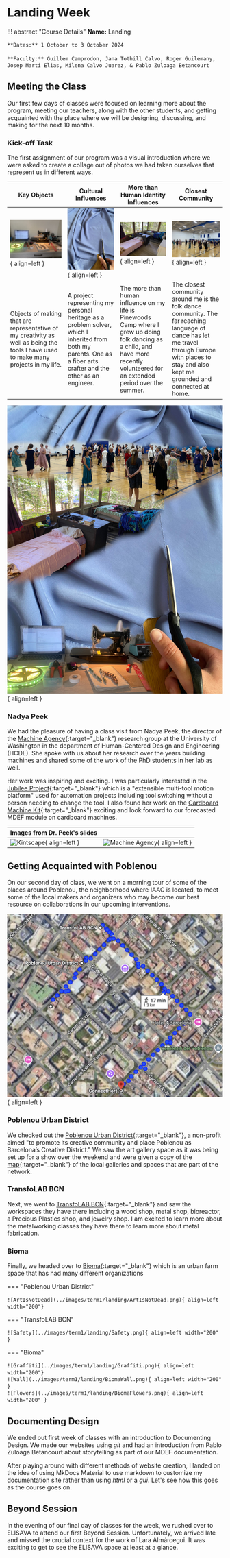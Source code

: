 # Landing Week 

!!! abstract "Course Details"
    **Name:** Landing 

    **Dates:** 1 October to 3 October 2024 

    **Faculty:** Guillem Camprodon, Jana Tothill Calvo, Roger Guilemany, Josep Marti Elias, Milena Calvo Juarez, & Pablo Zuloaga Betancourt

## Meeting the Class 

Our first few days of classes were focused on learning more about the program, meeting our teachers, along with the other students, and getting acquainted with the place where we will be designing, discussing, and making for the next 10 months. 

### Kick-off Task 

The first assignment of our program was a visual introduction where we were asked to create a collage out of photos we had taken ourselves that represent us in different ways. 

| Key Objects | Cultural Influences   | More than Human Identity Influences   | Closest Community |
| ----------- | --------------------- | ------------------------------------- | ----------------- |
| ![Objects](../images/term1/landing/Objects.jpeg){ align=left } | ![Culture](../images/term1/landing/Background.jpeg){ align=left } | ![Influences](../images/term1/landing/Identity_Influence.jpeg){ align=left } | ![Community](../images/term1/landing/Community.jpeg){ align=left } |
| Objects of making that are representative of my creativity as well as being the tools I have used to make many projects in my life. | A project representing my personal heritage as a problem solver, which I inherited from both my parents. One as a fiber arts crafter and the other as an engineer. | The more than human influence on my life is Pinewoods Camp where I grew up doing folk dancing as a child, and have more recently volunteered for an extended period over the summer. | The closest community around me is the folk dance community. The far reaching language of dance has let me travel through Europe with places to stay and also kept me grounded and connected at home. |

![Collage](../images/term1/landing/Collage.jpg){ align=left }

### Nadya Peek 

We had the pleasure of having a class visit from Nadya Peek, the director of the [Machine Agency](https://depts.washington.edu/machines/){:target="_blank"} research group at the University of Washington in the department of Human-Centered Design and Engineering (HCDE). She spoke with us about her research over the years building machines and shared some of the work of the PhD students in her lab as well.

Her work was inspiring and exciting. I was particularly interested in the [Jubilee Project](https://jubilee3d.com/index.php?title=Main_Page){:target="_blank"} which is a "extensible multi-tool motion platform" used for automation projects including tool switching without a person needing to change the tool. I also found her work on the [Cardboard Machine Kit](https://dl.acm.org/doi/pdf/10.1145/3025453.3025491){:target="_blank"} exciting and look forward to our forecasted MDEF module on cardboard machines. 

| Images from Dr. Peek's slides | | 
| ----------- | --------------------- |
| ![Kintscape](../images/term1/landing/Knitscape.png){ align=left } | ![Machine Agency](../images/term1/landing/MachineAgency.png){ align=left } |


## Getting Acquainted with Poblenou 

On our second day of class, we went on a morning tour of some of the places around Poblenou, the neighborhood where IAAC is located, to meet some of the local makers and organizers who may become our best resource on collaborations in our upcoming interventions. 

![Map](../images/term1/landing/Map.png){ align=left }

### Poblenou Urban District

We checked out the [Poblenou Urban District](https://poblenouurbandistrict.com/en/){:target="_blank"}, a non-profit aimed "to promote its creative community and place Poblenou as Barcelona’s Creative District." We saw the art gallery space as it was being set up for a show over the weekend and were given a copy of the [map](https://poblenouurbandistrict.com/en/membres/){:target="_blank"} of the local galleries and spaces that are part of the network. 

### TransfoLAB BCN

Next, we went to [TransfoLAB BCN](https://www.transfolabbcn.com/home){:target="_blank"} and saw the workspaces they have there including a wood shop, metal shop, bioreactor, a Precious Plastics shop, and jewelry shop. I am excited to learn more about the metalworking classes they have there to learn more about metal fabrication. 

### Bioma

Finally, we headed over to [Bioma](https://www.instagram.com/bioma.cat/){:target="_blank"} which is an urban farm space that has had many different organizations 

=== "Poblenou Urban District"

    ![ArtIsNotDead](../images/term1/landing/ArtIsNotDead.png){ align=left width="200"}

=== "TransfoLAB BCN" 

    ![Safety](../images/term1/landing/Safety.png){ align=left width="200" }

=== "Bioma" 
    
    ![Graffiti](../images/term1/landing/Graffiti.png){ align=left width="200"}
    ![Wall](../images/term1/landing/BiomaWall.png){ align=left width="200" }
    ![Flowers](../images/term1/landing/BiomaFlowers.png){ align=left width="200" }
    

## Documenting Design 

We ended out first week of classes with an introduction to Documenting Design. We made our websites using *git* and had an introduction from Pablo Zuloaga Betancourt about storytelling as part of our MDEF documentation. 

After playing around with different methods of website creation, I landed on the idea of using MkDocs Material to use markdown to customize my documentation site rather than using *html* or a *gui*. Let's see how this goes as the course goes on. 

## Beyond Session 

In the evening of our final day of classes for the week, we rushed over to ELISAVA to attend our first Beyond Session. Unfortunately, we arrived late and missed the crucial context for the work of Lara Almárcegui. It was exciting to get to see the ELISAVA space at least at a glance. 